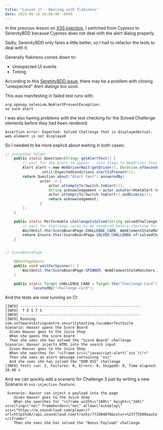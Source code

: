 ```yaml
---
title: "Lesson 17 - Dealing with flakiness"
date: 2025-06-10 10:00:00 -0000
---
```

In the previous lesson on [XSS Injection](/public-website/2025/06/09/Lesson-16-XSS-Injection.html), I switched from Cypress to SerenityBDD because Cypress does not deal with the alert dialog properly.

Sadly, SerenityBDD only fares a little better, so I had to refactor the tests to deal with it.

Generally flakiness comes down to:
- Unexpected UI events
- Timing

According to this [SerenityBDD issue](https://github.com/serenity-bdd/serenity-core/issues/2470), there may be a problem with closing "unexpected" Alert dialogs too soon.

This was manifesting in failed test runs with:
```
org.openqa.selenium.NoAlertPresentException: 
no such alert
```

I was also having problems with the test checking for the Solved Challenge elements before they had been rendered:
```
Assertion error: Expected: Solved Challenge that is displayedActual:   web element is not displayed
```

So I needed to be more explicit about waiting in both cases:
```java
// JuiceShop helper
    public static Question<String> getAlertText() {
        // wait for the alert to appear - also flags to WebDriver that we are expecting it
        Alert alert = new WebDriverWait(getDriver(), Duration.ofSeconds(5))
                .until(ExpectedConditions.alertIsPresent());
        return Question.about("Alert text").answeredBy(
                actor -> {
                    actor.attemptsTo(Switch.toAlert());
                    String acknowledgement = actor.asksFor(HtmlAlert.text());
                    actor.attemptsTo(Switch.toAlert().andDismiss());
                    return acknowledgement;
                }
        );
    }

    public static Performable challengeIsSolved(String solvedChallenge) {
        // wait for Challenge cards to be rendered before checking for solved ones
        WaitUntil.the(ScoreBoardPage.CHALLENGE_CARD, WebElementStateMatchers.isVisible());
        return Ensure.that(ScoreBoardPage.SOLVED_CHALLENGE.of(solvedChallenge)).isDisplayed();
    }


// ScoreBoardPage

    @WhenPageOpens
    public void waitForSpinner() {
        WaitUntil.the(ScoreBoardPage.SPINNER, WebElementStateMatchers.isNotVisible());
    }

    public static Target CHALLENGE_CARD = Target.the("Challenge Card")
            .locatedBy("challenge-card");
```

And the tests are now running on CI:
```
[INFO] -------------------------------------------------------
[INFO]  T E S T S
[INFO] -------------------------------------------------------
[INFO] Running com.softwaretestingcentre.securitytesting.CucumberTestSuite
Scenario: Haxxor opens the Score Board                     
  Given Haxxor goes to the Juice Shop                      
  When she opens the score board                           
  Then she sees she has solved the "Score Board" challenge 
Scenario: Haxxor injects HTML into the search input                
  Given Haxxor goes to the Juice Shop                              
  When she searches for "<iframe src=\"javascript:alert(`xss`)\">" 
  Then she sees an alert message containing "xss"                  
  And she sees she has solved the "DOM XSS" challenge              
[INFO] Tests run: 2, Failures: 0, Errors: 0, Skipped: 0, Time elapsed: 20.40 s
```

And we can quickly add a scenario for Challenge 3 just by writing a new Scenario in `xss-injection.feature`:
```gherkin
 Scenario: Haxxor can inject a payload into the page
    Given Haxxor goes to the Juice Shop
    When she searches for "<iframe width=\"100%\" height=\"166\" scrolling=\"no\" frameborder=\"no\" allow=\"autoplay\" src=\"https://w.soundcloud.com/player/?url=https%3A//api.soundcloud.com/tracks/771984076&color=%23ff5500&auto_play=true&hide_related=false&show_comments=true&show_user=true&show_reposts=false&show_teaser=true\"></iframe>"
    Then she sees she has solved the "Bonus Payload" challenge
```
